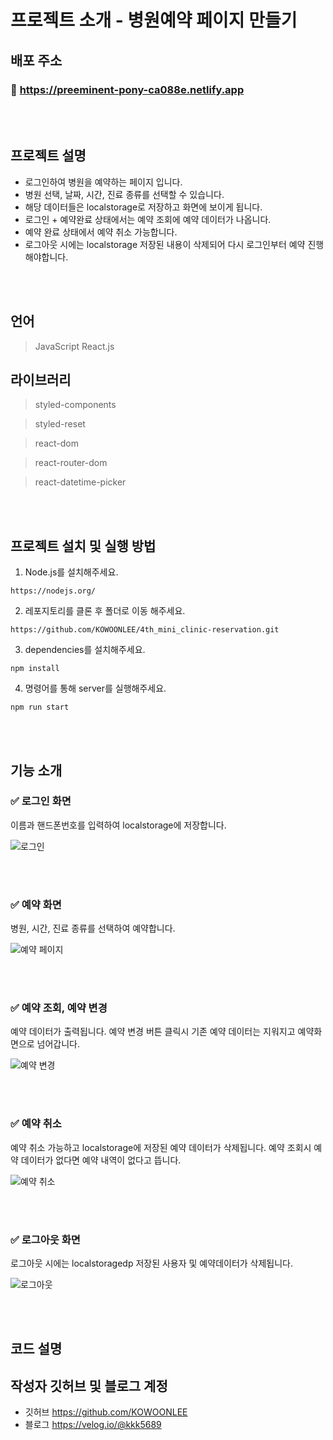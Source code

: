
# **프로젝트 소개 - 병원예약 페이지 만들기**

## 배포 주소
### 📒 https://preeminent-pony-ca088e.netlify.app

<br>
<br>

## 프로젝트 설명

- 로그인하여 병원을 예약하는 페이지 입니다.
- 병원 선택, 날짜, 시간, 진료 종류를 선택할 수 있습니다.
- 해당 데이터들은 localstorage로 저장하고 화면에 보이게 됩니다.
- 로그인 + 예약완료 상태에서는 예약 조회에 예약 데이터가 나옵니다.
- 예약 완료 상태에서 예약 취소 가능합니다.
- 로그아웃 시에는 localstorage 저장된 내용이 삭제되어 다시 로그인부터 예약 진행해야합니다.

<br>
<br>

## **언어**

> JavaScript
> React.js

## **라이브러리**

> styled-components

> styled-reset

> react-dom

> react-router-dom

> react-datetime-picker


<br>
<br>

## 프로젝트 설치 및 실행 방법

1. Node.js를 설치해주세요.
```
https://nodejs.org/
```

2. 레포지토리를 클론 후 폴더로 이동 해주세요.
```
https://github.com/KOWOONLEE/4th_mini_clinic-reservation.git
```

3. dependencies를 설치해주세요.
```
npm install
```

4. 명령어를 통해 server를 실행해주세요.
```
npm run start
```

<br>
<br>

## 기능 소개

### ✅ 로그인 화면
이름과 핸드폰번호를 입력하여 localstorage에 저장합니다.

![로그인](https://user-images.githubusercontent.com/108816777/196376587-a8fa5a90-514d-4e96-ad05-38b66867d4f8.gif)

<br>
<br>

### ✅ 예약 화면
병원, 시간, 진료 종류를 선택하여 예약합니다.

![예약 페이지](https://user-images.githubusercontent.com/108816777/196376814-3381bd43-5b69-4d2c-ac1d-107483c6c13a.gif)


<br>
<br>

### ✅ 예약 조회, 예약 변경
예약 데이터가 출력됩니다.
예약 변경 버튼 클릭시 기존 예약 데이터는 지워지고 예약화면으로 넘어갑니다.

![예약 변경](https://user-images.githubusercontent.com/108816777/196376963-ee67206b-743b-4a43-827e-1bfe329ae17d.gif)

<br>
<br>

### ✅ 예약 취소
예약 취소 가능하고 localstorage에 저장된 예약 데이터가 삭제됩니다. 예약 조회시 예약 데이터가 없다면 예약 내역이 없다고 뜹니다.

![예약 취소](https://user-images.githubusercontent.com/108816777/196377404-a010ad3f-5669-4e11-8225-3fd4ec8f4de3.gif)

<br>
<br>


### ✅ 로그아웃 화면
로그아웃 시에는 localstoragedp 저장된 사용자 및 예약데이터가 삭제됩니다.

![로그아웃](https://user-images.githubusercontent.com/108816777/196377655-4f07f190-70b2-41be-84e9-e3cdc19d4913.gif)

<br>
<br>



## 코드 설명



## 작성자 깃허브 및 블로그 계정

- 깃허브 https://github.com/KOWOONLEE
- 블로그 https://velog.io/@kkk5689


